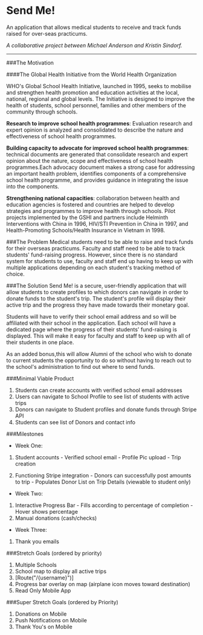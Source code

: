Send Me!
============
An application that allows medical students to receive and track 
funds raised for over-seas practicums.

_A collaborative project between Michael Anderson and Kristin Sindorf._

---------------

###The Motivation

####The Global Health Initiative from the World Health Organization

WHO's Global School Health Initiative, launched in 1995, seeks to mobilise and strengthen health promotion and education activities at the local, national, regional and global levels. The Initiative is designed to improve the health of students, school personnel, families and other members of the community through schools.

**Research to improve school health programmes**: Evaluation research and expert opinion is analyzed and consolidated to describe the nature and effectiveness of school health programmes.

**Building capacity to advocate for improved school health programmes**: technical documents are generated that consolidate research and expert opinion about the nature, scope and effectiveness of school health programmes.Each advocacy document makes a strong case for addressing an important health problem, identifies components of a comprehensive school health programme, and provides guidance in integrating the issue into the components.

**Strengthening national capacities**: collaboration between health and education agencies is fostered and countries are helped to develop strategies and programmes to improve health through schools. Pilot projects implemented by the GSHI and partners include Helminth Interventions with China in 1996, HIV/STI Prevention in China in 1997, and Health-Promoting Schools/Health Insurance in Vietnam in 1998.

###The Problem
Medical students need to be able to raise and track funds for their
overseas practicums. Faculty and staff need to be able to track students'
fund-raising progress. However, since there is no standard system for
students to use, faculty and staff end up having to keep up with multiple
applications depending on each student's tracking method of choice. 

###The Solution
Send Me! is a secure, user-friendly application that will allow students to
create profiles to which donors can navigate in order to donate funds to the 
student's trip. The student's profile will display their active trip and the
progress they have made towards their monetary goal. 

Students will have to verify their school email address and so will be affiliated 
with their school in the application. Each school will have a dedicated page where 
the progress of their students' fund-raising is displayed. This will make it easy
for faculty and staff to keep up with all of their students in one place. 

As an added bonus,this will allow Alumni of the school who wish to donate to 
current students the opportunity to do so without having to reach out to the 
school's administration to find out where to send funds.

###Minimal Viable Product

 1. Students can create accounts with verified school email addresses
 2. Users can navigate to School Profile to see list of students with active trips
 3. Donors can navigate to Student profiles and donate funds through Stripe API
 4. Students can see list of Donors and contact info

###Milestones

 - Week One:

  1. Student accounts
    - Verified school email
    - Profile Pic upload
    - Trip creation

  2. Functioning Stripe integration
    - Donors can successfully post amounts to trip
    - Populates Donor List on Trip Details (viewable to student only)

 - Week Two:

  1. Interactive Progress Bar
    - Fills according to percentage of completion
    - Hover shows percentage
  2. Manual donations (cash/checks)

 - Week Three:

  1. Thank you emails

###Stretch Goals (ordered by priority)

 1. Multiple Schools
 2. School map to display all active trips
 3. [Route("/{username}")]
 4. Progress bar overlay on map (airplane icon moves toward destination)
 5. Read Only Mobile App

###Super Stretch Goals (ordered by Priority)

 1. Donations on Mobile
 2. Push Notifications on Mobile
 3. Thank You's on Mobile
